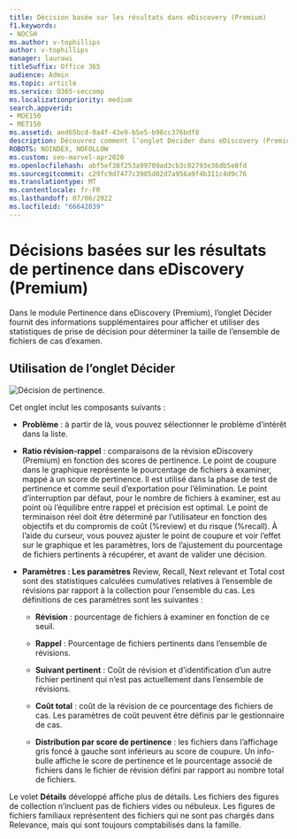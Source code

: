 ```yaml
---
title: Décision basée sur les résultats dans eDiscovery (Premium)
f1.keywords:
- NOCSH
ms.author: v-tophillips
author: v-tophillips
manager: laurawi
titleSuffix: Office 365
audience: Admin
ms.topic: article
ms.service: O365-seccomp
ms.localizationpriority: medium
search.appverid:
- MOE150
- MET150
ms.assetid: aed65bcd-0a4f-43e9-b5e5-b98cc376bdf8
description: Découvrez comment l’onglet Décider dans eDiscovery (Premium) fournit des données qui peuvent vous aider à déterminer la taille correcte de l’ensemble de fichiers de cas de révision.
ROBOTS: NOINDEX, NOFOLLOW
ms.custom: seo-marvel-apr2020
ms.openlocfilehash: abf5ef38f253a99709ad3cb3c02793e36db5e8fd
ms.sourcegitcommit: c29fc9d7477c3985d02d7a956a9f4b311c4d9c76
ms.translationtype: MT
ms.contentlocale: fr-FR
ms.lasthandoff: 07/06/2022
ms.locfileid: "66642039"
---
```

# <a name="decisions-based-on-relevance-results-in-ediscovery-premium"></a>Décisions basées sur les résultats de pertinence dans eDiscovery (Premium)
  
Dans le module Pertinence dans eDiscovery (Premium), l’onglet Décider fournit des informations supplémentaires pour afficher et utiliser des statistiques de prise de décision pour déterminer la taille de l’ensemble de fichiers de cas d’examen.
  
## <a name="using-the-decide-tab"></a>Utilisation de l’onglet Décider

![Décision de pertinence.](../media/f32fed89-f3b5-404a-90c7-ea25d2eb58a9.png)
  
Cet onglet inclut les composants suivants :
  
- **Problème** : à partir de là, vous pouvez sélectionner le problème d’intérêt dans la liste.

- **Ratio révision-rappel** : comparaisons de la révision eDiscovery (Premium) en fonction des scores de pertinence. Le point de coupure dans le graphique représente le pourcentage de fichiers à examiner, mappé à un score de pertinence. Il est utilisé dans la phase de test de pertinence et comme seuil d’exportation pour l’élimination. Le point d’interruption par défaut, pour le nombre de fichiers à examiner, est au point où l’équilibre entre rappel et précision est optimal. Le point de terminaison réel doit être déterminé par l’utilisateur en fonction des objectifs et du compromis de coût (%review) et du risque (%recall). À l’aide du curseur, vous pouvez ajuster le point de coupure et voir l’effet sur le graphique et les paramètres, lors de l’ajustement du pourcentage de fichiers pertinents à récupérer, et avant de valider une décision.

- **Paramètres : Les paramètres** Review, Recall, Next relevant et Total cost sont des statistiques calculées cumulatives relatives à l’ensemble de révisions par rapport à la collection pour l’ensemble du cas. Les définitions de ces paramètres sont les suivantes :

  - **Révision** : pourcentage de fichiers à examiner en fonction de ce seuil.

  - **Rappel** : Pourcentage de fichiers pertinents dans l’ensemble de révisions.

  - **Suivant pertinent** : Coût de révision et d’identification d’un autre fichier pertinent qui n’est pas actuellement dans l’ensemble de révisions.

  - **Coût total** : coût de la révision de ce pourcentage des fichiers de cas. Les paramètres de coût peuvent être définis par le gestionnaire de cas.

  - **Distribution par score de pertinence** : les fichiers dans l’affichage gris foncé à gauche sont inférieurs au score de coupure. Un info-bulle affiche le score de pertinence et le pourcentage associé de fichiers dans le fichier de révision défini par rapport au nombre total de fichiers.

Le volet **Détails** développé affiche plus de détails. Les fichiers des figures de collection n’incluent pas de fichiers vides ou nébuleux. Les figures de fichiers familiaux représentent des fichiers qui ne sont pas chargés dans Relevance, mais qui sont toujours comptabilisés dans la famille.
